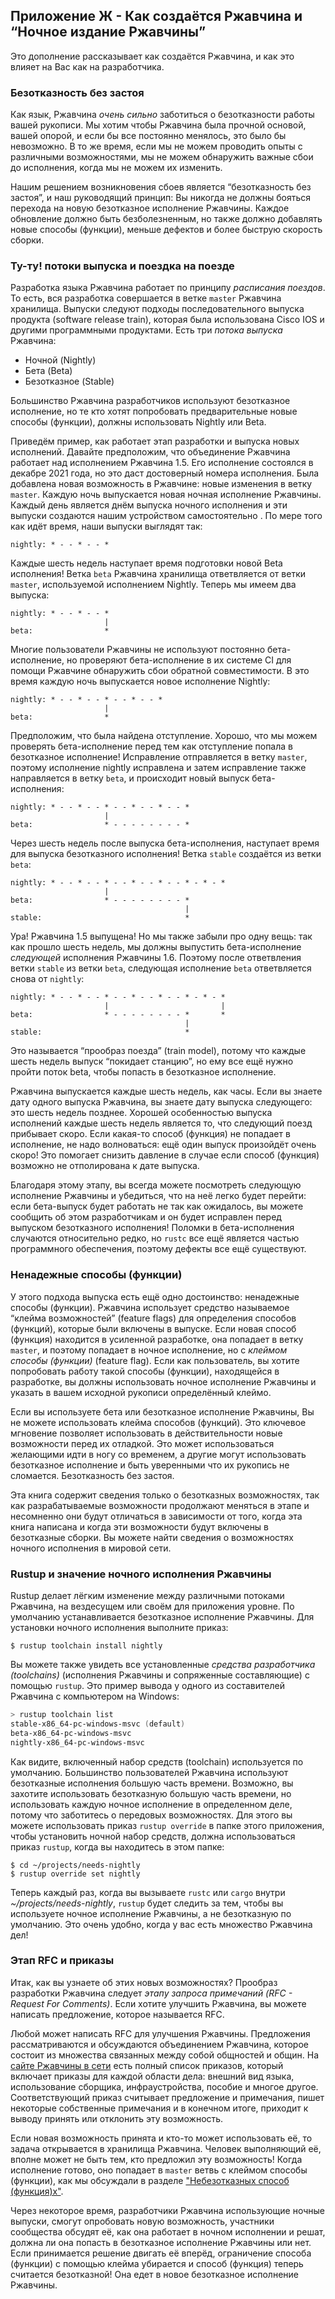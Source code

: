 ## Приложение Ж - Как создаётся Ржавчина и “Ночное издание Ржавчины”

Это дополнение рассказывает как создаётся Ржавчина, и как это влияет на Вас как на разработчика.

### Безотказность без застоя

Как язык, Ржавчина *очень сильно* заботиться о безотказности работы вашей рукописи. Мы хотим чтобы Ржавчина была прочной основой, вашей опорой, и если бы все постоянно менялось, это было бы невозможно. В то же время, если мы не можем проводить опыты с различными возможностями, мы не можем обнаружить важные сбои до исполнения, когда мы не можем их изменить.

Нашим решением возникновения сбоев является “безотказность без застоя”, и наш руководящий принцип: Вы никогда не должны бояться перехода на новую безотказное исполнение Ржавчины. Каждое обновление должно быть безболезненным, но также должно добавлять новые способы (функции), меньше дефектов и более быструю скорость сборки.

### Ту-ту! потоки выпуска и поездка на поезде

Разработка языка Ржавчина работает по принципу *расписания поездов*. То есть, вся разработка совершается в ветке `master` Ржавчина хранилища. Выпуски следуют подходы последовательного выпуска продукта (software release train), которая была использована Cisco IOS и другими программными продуктами. Есть три *потока выпуска* Ржавчина:

- Ночной (Nightly)
- Бета (Beta)
- Безотказное (Stable)

Большинство Ржавчина разработчиков используют безотказное исполнение, но те кто хотят попробовать предварительные  новые способы (функции), должны использовать Nightly или Beta.

Приведём пример, как работает этап разработки и выпуска новых исполнений. Давайте предположим, что объединение Ржавчина работает над исполнением Ржавчина 1.5. Его исполнение состоялся в декабре 2021 года, но это даст достоверный номера исполнения. Была добавлена новая возможность в Ржавчине: новые изменения в ветку `master`. Каждую ночь выпускается новая ночная исполнение Ржавчины. Каждый день является днём выпуска ночного исполнения и эти выпуски создаются нашим устройством самостоятельно . По мере того как идёт время, наши выпуски выглядят так:

```text
nightly: * - - * - - *
```

Каждые шесть недель наступает время подготовки новой Beta исполнения! Ветка `beta` Ржавчина хранилища ответвляется от ветки `master`, используемой исполнением Nightly. Теперь мы имеем два выпуска:

```text
nightly: * - - * - - *
                     |
beta:                *
```

Многие пользователи Ржавчины не используют постоянно бета-исполнение, но проверяют бета-исполнение в их системе CI для помощи Ржавчине обнаружить сбои обратной совместимости. В это время каждую ночь выпускается новое исполнение Nightly:

```text
nightly: * - - * - - * - - * - - *
                     |
beta:                *
```

Предположим, что была найдена отступление. Хорошо, что мы можем проверять бета-исполнение перед тем как отступление попала в безотказное исполнение! Исправление отправляется в ветку `master`, поэтому исполнение nightly исправлена и затем исправление также направляется в ветку `beta`, и происходит новый выпуск бета-исполнения:

```text
nightly: * - - * - - * - - * - - * - - *
                     |
beta:                * - - - - - - - - *
```

Через шесть недель после выпуска бета-исполнения, наступает время для выпуска безотказного исполнения! Ветка `stable` создаётся из ветки `beta`:

```text
nightly: * - - * - - * - - * - - * - - * - * - *
                     |
beta:                * - - - - - - - - *
                                       |
stable:                                *
```

Ура! Ржавчина 1.5 выпущена! Но мы также забыли про одну вещь: так как прошло шесть недель, мы должны выпустить бета-исполнение *следующей*  исполнения Ржавчины 1.6. Поэтому после ответвления ветки `stable` из ветки `beta`, следующая исполнение `beta` ответвляется снова от `nightly`:

```text
nightly: * - - * - - * - - * - - * - - * - * - *
                     |                         |
beta:                * - - - - - - - - *       *
                                       |
stable:                                *
```

Это называется “прообраз поезда” (train model), потому что каждые шесть недель выпуск “покидает станцию”, но ему все ещё нужно пройти поток beta, чтобы попасть в безотказное исполнение.

Ржавчина выпускается каждые шесть недель, как часы. Если вы знаете дату одного выпуска Ржавчина, вы знаете дату выпуска следующего: это шесть недель позднее. Хорошей особенностью выпуска исполнений каждые шесть недель является то, что следующий поезд прибывает скоро. Если какая-то способ (функция) не попадает в исполнение, не надо волноваться: ещё один выпуск произойдёт очень скоро! Это помогает снизить давление в случае если способ (функция) возможно не отполирована к дате выпуска.

Благодаря этому этапу, вы всегда можете посмотреть следующую исполнение Ржавчины и убедиться, что на неё легко будет перейти: если бета-выпуск будет работать не так как ожидалось, вы можете сообщить об этом разработчикам и он будет исправлен перед выпуском безотказного исполнения! Поломки в бета-исполнения случаются относительно редко, но `rustc` все ещё является частью программного обеспечения, поэтому дефекты все ещё существуют.

### Ненадежные способы (функции)

У этого подхода выпуска есть ещё одно достоинство: ненадежные способы (функции). Ржавчина использует средство называемое “клейма возможностей” (feature flags) для определения способов (функций), которые были включены в выпуске. Если новая способ (функция) находится в усиленной разработке, она попадает в ветку `master`, и поэтому попадает в ночное исполнение, но с *клеймом способы (функции)* (feature flag). Если как пользователь, вы хотите попробовать работу такой способы (функции), находящейся в разработке, вы должны использовать ночное исполнение Ржавчины и указать в вашем исходной рукописи определённый клеймо.

Если вы используете бета или безотказное исполнение Ржавчины, Вы не можете использовать клейма способов (функций). Это ключевое мгновение позволяет использовать в действительности новые возможности перед их отладкой. Это может использоваться желающими идти в ногу со временем, а другие могут использовать безотказное исполнение и быть уверенными что их рукопись не сломается. Безотказность без застоя.

Эта книга содержит сведения только о безотказных возможностях, так как разрабатываемые возможности продолжают меняться в этапе и несомненно они будут отличаться в зависимости от того, когда эта книга написана и когда эти возможности будут включены в безотказные сборки. Вы можете найти сведения о возможностях ночного исполнения в мировой сети.

### Rustup и значение ночного исполнения Ржавчины

Rustup делает лёгким изменение между различными потоками Ржавчина, на вездесущем или своём для приложения уровне. По умолчанию устанавливается безотказное исполнение Ржавчины. Для установки ночного исполнения выполните приказ:

```console
$ rustup toolchain install nightly
```

Вы можете также увидеть все установленные *средства разработчика (toolchains)* (исполнения Ржавчины и сопряженные составляющие) с помощью `rustup`. Это пример вывода у одного из составителей Ржавчина с компьютером на Windows:

```powershell
> rustup toolchain list
stable-x86_64-pc-windows-msvc (default)
beta-x86_64-pc-windows-msvc
nightly-x86_64-pc-windows-msvc
```

Как видите, включенный набор средств (toolchain) используется по умолчанию. Большинство пользователей Ржавчина используют безотказные исполнения большую часть времени. Возможно, вы захотите использовать безотказную большую часть времени, но использовать каждую ночное исполнение в определенном деле, потому что заботитесь о передовых возможностях. Для этого вы можете использовать приказ `rustup override` в папке этого приложения, чтобы установить ночной набор средств, должна использоваться приказ `rustup`, когда вы находитесь в этом папке:

```console
$ cd ~/projects/needs-nightly
$ rustup override set nightly
```

Теперь каждый раз, когда вы вызываете `rustc` или `cargo` внутри *~/projects/needs-nightly*, `rustup` будет следить за тем, чтобы вы используете ночное исполнение Ржавчины, а не безотказную по умолчанию. Это очень удобно, когда у вас есть множество Ржавчина дел!

### Этап RFC и приказы

Итак, как вы узнаете об этих новых возможностях? Прообраз разработки Ржавчина следует *этапу запроса примечаний (RFC - Request For Comments)*. Если хотите улучшить Ржавчина, вы можете написать предложение, которое называется RFC.

Любой может написать RFC для улучшения Ржавчины. Предложения рассматриваются и обсуждаются объединением Ржавчина, которое состоит из множества связанных между собой общностей и общин. На [сайте Ржавчины в сети](https://www.rust-lang.org/governance) есть полный список приказов, который включает приказы для каждой области дела: внешний вид языка, использование сборщика, инфраустройства, пособие и многое другое. Соответствующий приказ считывает предложение и примечания, пишет некоторые собственные примечания и в конечном итоге, приходит к выводу принять или отклонить эту возможность.

Если новая возможность принята и кто-то может использовать её, то задача открывается в хранилища Ржавчина. Человек выполняющий её, вполне может не быть тем, кто предложил эту возможность! Когда исполнение готово, оно попадает в `master` ветвь с клеймом способы (функции), как мы обсуждали в разделе ["Небезотказных способ (функция)х"](#unstable-features)<!--  -->.

Через некоторое время, разработчики Ржавчина использующие ночные выпуски, смогут опробовать новую возможность, участники сообщества обсудят её, как она работает в ночном исполнении и решат, должна ли она попасть в безотказное исполнение Ржавчины или нет. Если принимается решение двигать её вперёд, ограничение способа (функции) с помощью клейма убирается и способ (функция) теперь считается безотказной! Она едет в новое  безотказное исполнение Ржавчины.
